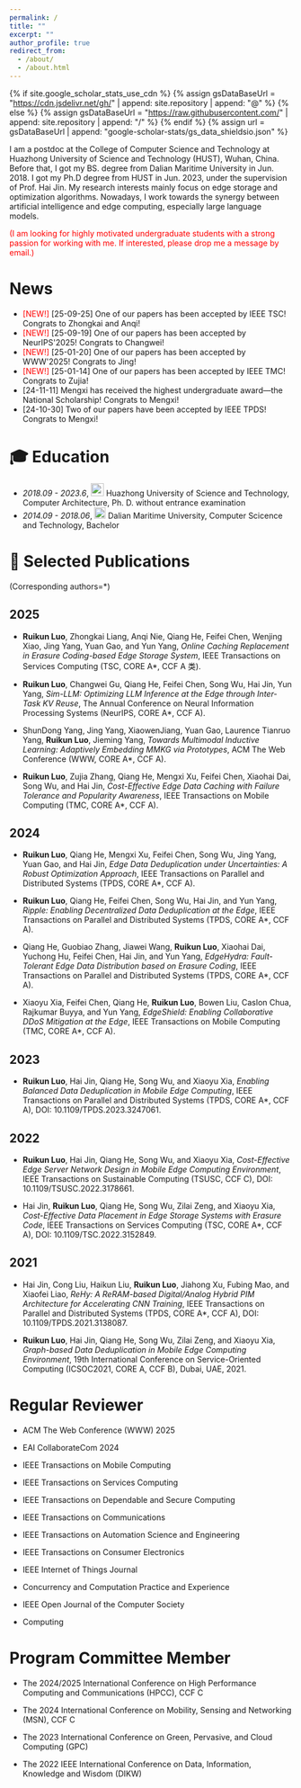 ```yaml
---
permalink: /
title: ""
excerpt: ""
author_profile: true
redirect_from: 
  - /about/
  - /about.html
---
```


{% if site.google_scholar_stats_use_cdn %}
{% assign gsDataBaseUrl = "https://cdn.jsdelivr.net/gh/" | append: site.repository | append: "@" %}
{% else %}
{% assign gsDataBaseUrl = "https://raw.githubusercontent.com/" | append: site.repository | append: "/" %}
{% endif %}
{% assign url = gsDataBaseUrl | append: "google-scholar-stats/gs_data_shieldsio.json" %}

<span class='anchor' id='about-me'></span>

I am a postdoc at the College of Computer Science and Technology at Huazhong University of Science and Technology (HUST), Wuhan, China. Before that, I got my BS. degree from Dalian Maritime University in Jun. 2018. I got my Ph.D degree from HUST in Jun. 2023, under the supervision of Prof. Hai Jin. My research interests mainly focus on edge storage and optimization algorithms. Nowadays, I work towards the synergy between artificial intelligence and edge computing, especially large language models.

<font color="red">(I am looking for highly motivated undergraduate students with a strong passion for working with me. If interested, please drop me a message by email.)</font>
  
# News
- <font color="red">[NEW!]</font> [25-09-25] One of our papers has been accepted by IEEE TSC! Congrats to Zhongkai and Anqi!
- <font color="red">[NEW!]</font> [25-09-19] One of our papers has been accepted by NeurIPS'2025! Congrats to Changwei!
- <font color="red">[NEW!]</font> [25-01-20] One of our papers has been accepted by WWW'2025! Congrats to Jing!
- <font color="red">[NEW!]</font> [25-01-14] One of our papers has been accepted by IEEE TMC! Congrats to Zujia!
-  [24-11-11] Mengxi has received the highest undergraduate award—the National Scholarship! Congrats to Mengxi!
-  [24-10-30] Two of our papers have been accepted by IEEE TPDS! Congrats to Mengxi!

<span class='anchor' id='-xl'></span>

# 🎓 Education
- *2018.09 - 2023.6*, <a href="https://www.hust.edu.cn/"><img class="svg" src="/images/HUST_logo.svg" width="23pt"></a> Huazhong University of Science and Technology, Computer Architecture,  Ph. D. without entrance examination 
- *2014.09 - 2018.06*, <a href="https://www.dlmu.edu.cn/"><img class="svg" src="/images/DMU_logo.svg" width="20pt"></a> Dalian Maritime University, Computer Scicence and Technology, Bachelor
 
<span class='anchor' id='-lwzl'></span>

# 📝 Selected Publications
(Corresponding authors=*)

## 2025
- **Ruikun Luo**, Zhongkai Liang, Anqi Nie, Qiang He, Feifei Chen, Wenjing Xiao, Jing Yang, Yuan Gao, and Yun Yang, _Online Caching Replacement in Erasure Coding-based Edge Storage System_, IEEE Transactions on Services Computing (TSC, CORE A*, CCF A 类).

- **Ruikun Luo**, Changwei Gu, Qiang He, Feifei Chen, Song Wu, Hai Jin, Yun Yang, _Sim-LLM: Optimizing LLM Inference at the Edge through Inter-Task KV Reuse_, The Annual Conference on Neural Information Processing Systems (NeurIPS, CORE A*, CCF A).

- ShunDong Yang, Jing Yang, XiaowenJiang, Yuan Gao, Laurence Tianruo Yang, **Ruikun Luo**, Jieming Yang, _Towards Multimodal Inductive Learning: Adaptively Embedding MMKG via Prototypes_, ACM The Web Conference (WWW, CORE A*, CCF A).
  
- **Ruikun Luo**, Zujia Zhang, Qiang He, Mengxi Xu, Feifei Chen, Xiaohai Dai, Song Wu, and Hai Jin, _Cost-Effective Edge Data Caching with Failure Tolerance and Popularity Awareness_, IEEE Transactions on Mobile Computing (TMC, CORE A*, CCF A).
  
## 2024

- **Ruikun Luo**, Qiang He, Mengxi Xu, Feifei Chen, Song Wu, Jing Yang, Yuan Gao, and Hai Jin, _Edge Data Deduplication under Uncertainties: A Robust Optimization Approach_, IEEE Transactions on Parallel and Distributed Systems (TPDS, CORE A*, CCF A).

- **Ruikun Luo**, Qiang He, Feifei Chen, Song Wu, Hai Jin, and Yun Yang, _Ripple: Enabling Decentralized Data Deduplication at the Edge_, IEEE Transactions on Parallel and Distributed Systems (TPDS, CORE A*, CCF A).

- Qiang He, Guobiao Zhang, Jiawei Wang, **Ruikun Luo**, Xiaohai Dai, Yuchong Hu, Feifei Chen, Hai Jin, and Yun Yang, _EdgeHydra: Fault-Tolerant Edge Data Distribution based on Erasure Coding_, IEEE Transactions on Parallel and Distributed Systems (TPDS, CORE A*, CCF A).

- Xiaoyu Xia, Feifei Chen, Qiang He, **Ruikun Luo**, Bowen Liu, Caslon Chua, Rajkumar Buyya, and Yun Yang, _EdgeShield: Enabling Collaborative DDoS Mitigation at the Edge_, IEEE Transactions on Mobile Computing (TMC, CORE A*, CCF A).

## 2023

- **Ruikun Luo**, Hai Jin, Qiang He, Song Wu, and Xiaoyu Xia, _Enabling Balanced Data Deduplication in Mobile Edge Computing_, IEEE Transactions on Parallel and Distributed Systems (TPDS, CORE A*, CCF A), DOI: 10.1109/TPDS.2023.3247061.

## 2022

- **Ruikun Luo**, Hai Jin, Qiang He, Song Wu, and Xiaoyu Xia, _Cost-Effective Edge Server Network Design in Mobile Edge Computing Environment_, IEEE Transactions on Sustainable Computing (TSUSC, CCF C), DOI: 10.1109/TSUSC.2022.3178661.

- Hai Jin, **Ruikun Luo**, Qiang He, Song Wu, Zilai Zeng, and Xiaoyu Xia, _Cost-Effective Data Placement in Edge Storage Systems with Erasure Code_, IEEE Transactions on Services Computing (TSC, CORE A*, CCF A), DOI: 10.1109/TSC.2022.3152849.

## 2021

- Hai Jin, Cong Liu, Haikun Liu, **Ruikun Luo**, Jiahong Xu, Fubing Mao, and Xiaofei Liao, _ReHy: A ReRAM-based Digital/Analog Hybrid PIM Architecture for Accelerating CNN Training_, IEEE Transactions on Parallel and Distributed Systems (TPDS, CORE A*, CCF A), DOI: 10.1109/TPDS.2021.3138087.

- **Ruikun Luo**, Hai Jin, Qiang He, Song Wu, Zilai Zeng, and Xiaoyu Xia, _Graph-based Data Deduplication in Mobile Edge Computing Environment_, 19th International Conference on Service-Oriented Computing (ICSOC2021, CORE A, CCF B), Dubai, UAE, 2021. 

<span class='anchor' id='-ryjx'></span>

# Regular Reviewer

- ACM The Web Conference (WWW) 2025
  
- EAI CollaborateCom 2024

- IEEE Transactions on Mobile Computing

- IEEE Transactions on Services Computing

- IEEE Transactions on Dependable and Secure Computing

- IEEE Transactions on Communications

- IEEE Transactions on Automation Science and Engineering

- IEEE Transactions on Consumer Electronics 

- IEEE Internet of Things Journal

- Concurrency and Computation Practice and Experience

- IEEE Open Journal of the Computer Society

- Computing
 
# Program Committee Member
- The 2024/2025 International Conference on High Performance Computing and Communications (HPCC), CCF C

- The 2024 International Conference on Mobility, Sensing and Networking (MSN), CCF C

- The 2023 International Conference on Green, Pervasive, and Cloud Computing (GPC)

- The 2022 IEEE International Conference on Data, Information, Knowledge and Wisdom (DIKW)

<!--# 🏅 Awards
- *2018.11* 获得 第十四届“挑战杯”全国大学生课外学术科技作品竞赛 `一等奖`  
- *2015.06* 获得 第十三届“挑战杯”四川大学生课外学术科技作品竞赛 `一等奖` [[新闻]](https://www.sc.gov.cn/10462/10778/10876/2015/7/1/10341562.shtml)  
- *2014.12* 获得 第四届全国大学生工程训练综合能力竞赛（四川赛区） `一等奖`  
-->







